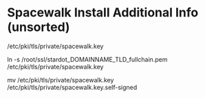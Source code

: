 # Spacewalk Install Additional Info (unsorted)

/etc/pki/tls/private/spacewalk.key

ln -s /root/ssl/stardot_DOMAINNAME_TLD_fullchain.pem /etc/pki/tls/private/spacewalk.key

mv /etc/pki/tls/private/spacewalk.key /etc/pki/tls/private/spacewalk.key.self-signed
